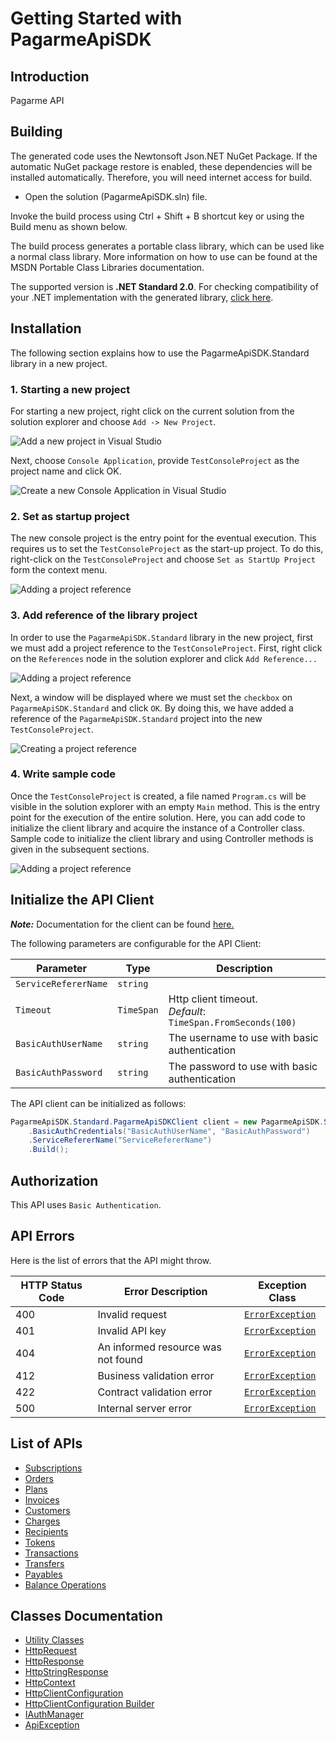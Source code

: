 
# Getting Started with PagarmeApiSDK

## Introduction

Pagarme API

## Building

The generated code uses the Newtonsoft Json.NET NuGet Package. If the automatic NuGet package restore is enabled, these dependencies will be installed automatically. Therefore, you will need internet access for build.

* Open the solution (PagarmeApiSDK.sln) file.

Invoke the build process using Ctrl + Shift + B shortcut key or using the Build menu as shown below.

The build process generates a portable class library, which can be used like a normal class library. More information on how to use can be found at the MSDN Portable Class Libraries documentation.

The supported version is **.NET Standard 2.0**. For checking compatibility of your .NET implementation with the generated library, [click here](https://dotnet.microsoft.com/en-us/platform/dotnet-standard#versions).

## Installation

The following section explains how to use the PagarmeApiSDK.Standard library in a new project.

### 1. Starting a new project

For starting a new project, right click on the current solution from the solution explorer and choose `Add -> New Project`.

![Add a new project in Visual Studio](https://apidocs.io/illustration/cs?workspaceFolder=PagarmeApiSDK-CSharp&workspaceName=PagarmeApiSDK&projectName=PagarmeApiSDK.Standard&rootNamespace=PagarmeApiSDK.Standard&step=addProject)

Next, choose `Console Application`, provide `TestConsoleProject` as the project name and click OK.

![Create a new Console Application in Visual Studio](https://apidocs.io/illustration/cs?workspaceFolder=PagarmeApiSDK-CSharp&workspaceName=PagarmeApiSDK&projectName=PagarmeApiSDK.Standard&rootNamespace=PagarmeApiSDK.Standard&step=createProject)

### 2. Set as startup project

The new console project is the entry point for the eventual execution. This requires us to set the `TestConsoleProject` as the start-up project. To do this, right-click on the `TestConsoleProject` and choose `Set as StartUp Project` form the context menu.

![Adding a project reference](https://apidocs.io/illustration/cs?workspaceFolder=PagarmeApiSDK-CSharp&workspaceName=PagarmeApiSDK&projectName=PagarmeApiSDK.Standard&rootNamespace=PagarmeApiSDK.Standard&step=setStartup)

### 3. Add reference of the library project

In order to use the `PagarmeApiSDK.Standard` library in the new project, first we must add a project reference to the `TestConsoleProject`. First, right click on the `References` node in the solution explorer and click `Add Reference...`

![Adding a project reference](https://apidocs.io/illustration/cs?workspaceFolder=PagarmeApiSDK-CSharp&workspaceName=PagarmeApiSDK&projectName=PagarmeApiSDK.Standard&rootNamespace=PagarmeApiSDK.Standard&step=addReference)

Next, a window will be displayed where we must set the `checkbox` on `PagarmeApiSDK.Standard` and click `OK`. By doing this, we have added a reference of the `PagarmeApiSDK.Standard` project into the new `TestConsoleProject`.

![Creating a project reference](https://apidocs.io/illustration/cs?workspaceFolder=PagarmeApiSDK-CSharp&workspaceName=PagarmeApiSDK&projectName=PagarmeApiSDK.Standard&rootNamespace=PagarmeApiSDK.Standard&step=createReference)

### 4. Write sample code

Once the `TestConsoleProject` is created, a file named `Program.cs` will be visible in the solution explorer with an empty `Main` method. This is the entry point for the execution of the entire solution. Here, you can add code to initialize the client library and acquire the instance of a Controller class. Sample code to initialize the client library and using Controller methods is given in the subsequent sections.

![Adding a project reference](https://apidocs.io/illustration/cs?workspaceFolder=PagarmeApiSDK-CSharp&workspaceName=PagarmeApiSDK&projectName=PagarmeApiSDK.Standard&rootNamespace=PagarmeApiSDK.Standard&step=addCode)

## Initialize the API Client

**_Note:_** Documentation for the client can be found [here.](https://www.github.com/pagarme/pagarme-net-standard-sdk/tree/6.8.1/doc/client.md)

The following parameters are configurable for the API Client:

| Parameter | Type | Description |
|  --- | --- | --- |
| `ServiceRefererName` | `string` |  |
| `Timeout` | `TimeSpan` | Http client timeout.<br>*Default*: `TimeSpan.FromSeconds(100)` |
| `BasicAuthUserName` | `string` | The username to use with basic authentication |
| `BasicAuthPassword` | `string` | The password to use with basic authentication |

The API client can be initialized as follows:

```csharp
PagarmeApiSDK.Standard.PagarmeApiSDKClient client = new PagarmeApiSDK.Standard.PagarmeApiSDKClient.Builder()
    .BasicAuthCredentials("BasicAuthUserName", "BasicAuthPassword")
    .ServiceRefererName("ServiceRefererName")
    .Build();
```

## Authorization

This API uses `Basic Authentication`.

## API Errors

Here is the list of errors that the API might throw.

| HTTP Status Code | Error Description | Exception Class |
|  --- | --- | --- |
| 400 | Invalid request | [`ErrorException`](https://www.github.com/pagarme/pagarme-net-standard-sdk/tree/6.8.1/doc/models/error-exception.md) |
| 401 | Invalid API key | [`ErrorException`](https://www.github.com/pagarme/pagarme-net-standard-sdk/tree/6.8.1/doc/models/error-exception.md) |
| 404 | An informed resource was not found | [`ErrorException`](https://www.github.com/pagarme/pagarme-net-standard-sdk/tree/6.8.1/doc/models/error-exception.md) |
| 412 | Business validation error | [`ErrorException`](https://www.github.com/pagarme/pagarme-net-standard-sdk/tree/6.8.1/doc/models/error-exception.md) |
| 422 | Contract validation error | [`ErrorException`](https://www.github.com/pagarme/pagarme-net-standard-sdk/tree/6.8.1/doc/models/error-exception.md) |
| 500 | Internal server error | [`ErrorException`](https://www.github.com/pagarme/pagarme-net-standard-sdk/tree/6.8.1/doc/models/error-exception.md) |

## List of APIs

* [Subscriptions](https://www.github.com/pagarme/pagarme-net-standard-sdk/tree/6.8.1/doc/controllers/subscriptions.md)
* [Orders](https://www.github.com/pagarme/pagarme-net-standard-sdk/tree/6.8.1/doc/controllers/orders.md)
* [Plans](https://www.github.com/pagarme/pagarme-net-standard-sdk/tree/6.8.1/doc/controllers/plans.md)
* [Invoices](https://www.github.com/pagarme/pagarme-net-standard-sdk/tree/6.8.1/doc/controllers/invoices.md)
* [Customers](https://www.github.com/pagarme/pagarme-net-standard-sdk/tree/6.8.1/doc/controllers/customers.md)
* [Charges](https://www.github.com/pagarme/pagarme-net-standard-sdk/tree/6.8.1/doc/controllers/charges.md)
* [Recipients](https://www.github.com/pagarme/pagarme-net-standard-sdk/tree/6.8.1/doc/controllers/recipients.md)
* [Tokens](https://www.github.com/pagarme/pagarme-net-standard-sdk/tree/6.8.1/doc/controllers/tokens.md)
* [Transactions](https://www.github.com/pagarme/pagarme-net-standard-sdk/tree/6.8.1/doc/controllers/transactions.md)
* [Transfers](https://www.github.com/pagarme/pagarme-net-standard-sdk/tree/6.8.1/doc/controllers/transfers.md)
* [Payables](https://www.github.com/pagarme/pagarme-net-standard-sdk/tree/6.8.1/doc/controllers/payables.md)
* [Balance Operations](https://www.github.com/pagarme/pagarme-net-standard-sdk/tree/6.8.1/doc/controllers/balance-operations.md)

## Classes Documentation

* [Utility Classes](https://www.github.com/pagarme/pagarme-net-standard-sdk/tree/6.8.1/doc/utility-classes.md)
* [HttpRequest](https://www.github.com/pagarme/pagarme-net-standard-sdk/tree/6.8.1/doc/http-request.md)
* [HttpResponse](https://www.github.com/pagarme/pagarme-net-standard-sdk/tree/6.8.1/doc/http-response.md)
* [HttpStringResponse](https://www.github.com/pagarme/pagarme-net-standard-sdk/tree/6.8.1/doc/http-string-response.md)
* [HttpContext](https://www.github.com/pagarme/pagarme-net-standard-sdk/tree/6.8.1/doc/http-context.md)
* [HttpClientConfiguration](https://www.github.com/pagarme/pagarme-net-standard-sdk/tree/6.8.1/doc/http-client-configuration.md)
* [HttpClientConfiguration Builder](https://www.github.com/pagarme/pagarme-net-standard-sdk/tree/6.8.1/doc/http-client-configuration-builder.md)
* [IAuthManager](https://www.github.com/pagarme/pagarme-net-standard-sdk/tree/6.8.1/doc/i-auth-manager.md)
* [ApiException](https://www.github.com/pagarme/pagarme-net-standard-sdk/tree/6.8.1/doc/api-exception.md)

